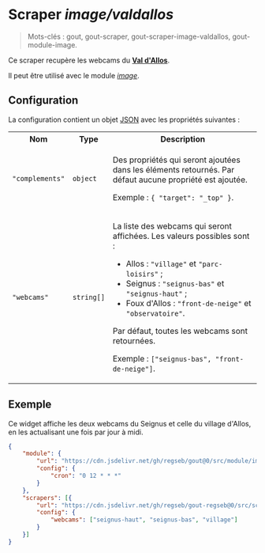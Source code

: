 # Scraper _image/valdallos_

> Mots-clés : gout, gout-scraper, gout-scraper-image-valdallos,
> gout-module-image.

Ce scraper recupère les webcams du [**Val
d'Allos**](https://www.valdallos.com/webcams.html).

Il peut être utilisé avec le module
[_image_](https://github.com/regseb/gout/tree/HEAD/src/module/image#readme).

## Configuration

La configuration contient un objet
[JSON](https://www.json.org/json-fr.html "JavaScript Object Notation") avec les
propriétés suivantes :

<table>
  <tr>
    <th>Nom</th>
    <th>Type</th>
    <th>Description</th>
  </tr>
  <tr>
    <td><code>"complements"</code></td>
    <td><code>object</code></td>
    <td>
      <p>
        Des propriétés qui seront ajoutées dans les éléments retournés. Par
        défaut aucune propriété est ajoutée.
      </p>
      <p>
        Exemple : <code>{ "target": "_top" }</code>.
      </p>
    </td>
  </tr>
  <tr>
    <td><code>"webcams"</code></td>
    <td><code>string[]</code></td>
    <td>
      <p>
        La liste des webcams qui seront affichées. Les valeurs possibles sont :
      </p>
      <ul>
        <li>Allos : <code>"village"</code> et <code>"parc-loisirs"</code> ;</li>
        <li>
          Seignus : <code>"seignus-bas"</code> et <code>"seignus-haut"</code> ;
        </li>
        <li>
          Foux d'Allos : <code>"front-de-neige"</code> et
          <code>"observatoire"</code>.
        </li>
      </ul>
      <p>
       Par défaut, toutes les webcams sont retournées.
      </p>
      <p>
        Exemple : <code>["seignus-bas", "front-de-neige"]</code>.
      </p>
    </td>
  </tr>
</table>

## Exemple

Ce widget affiche les deux webcams du Seignus et celle du village d'Allos, en
les actualisant une fois par jour à midi.

```JSON
{
    "module": {
        "url": "https://cdn.jsdelivr.net/gh/regseb/gout@0/src/module/image/image.js",
        "config": {
            "cron": "0 12 * * *"
        }
    },
    "scrapers": [{
        "url": "https://cdn.jsdelivr.net/gh/regseb/gout-regseb@0/src/scraper/image/valdallos/valdallos.js",
        "config": {
            "webcams": ["seignus-haut", "seignus-bas", "village"]
        }
    }]
}
```
